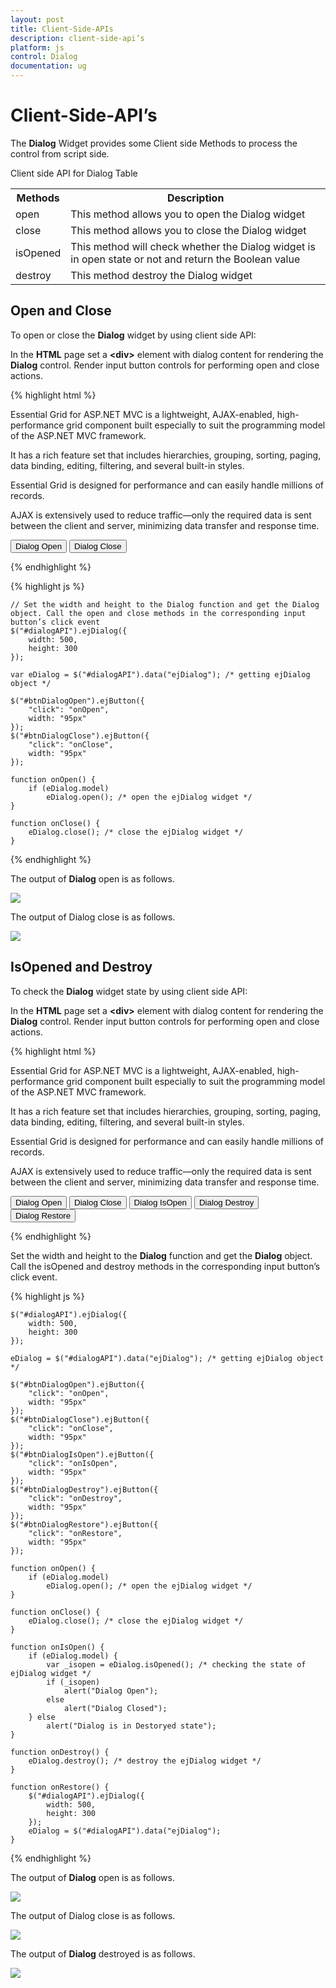 ```yaml
---
layout: post
title: Client-Side-APIs
description: client-side-api’s
platform: js
control: Dialog
documentation: ug
---
```


# Client-Side-API’s

The **Dialog** Widget provides some Client side Methods to process the control from script side.

Client side API for Dialog Table

<table>
<tr>
<th>Methods</th><th>Description</th></tr>
<tr>
<td>
open</td><td>
This method allows you to open the Dialog widget</td></tr>
<tr>
<td>
close</td><td>
This method allows you to close the Dialog widget</td></tr>
<tr>
<td>
isOpened</td><td>
This method will check whether the Dialog widget is in open state or not and return the Boolean value</td></tr>
<tr>
<td>
destroy</td><td>
This method destroy the Dialog widget</td></tr>
</table>

## Open and Close

To open or close the **Dialog** widget by using client side API:

In the **HTML** page set a **&lt;div&gt;** element with dialog content for rendering the **Dialog** control. Render input button controls for performing open and close actions.

{% highlight html %}


<div id="dialogAPI" title="Essential Grid">
   <p>
      Essential Grid for ASP.NET MVC is a <span>lightweight, AJAX-enabled, high-performance grid component</span> built especially to suit the programming model of the ASP.NET MVC framework.
   </p>
   <p>It has a rich feature set that includes <span>hierarchies, grouping, sorting, paging, data binding, editing, filtering, and several built-in styles.</span> </p>
   <p>Essential Grid is designed for performance and can easily handle millions of records. </p>
   <p>AJAX is extensively used to reduce traffic—only the required data is sent between the client and server, minimizing data transfer and response time.</p>
</div>
<input type="button" id="btnDialogOpen" class="e-btn" value="Dialog Open" />
<input type="button" id="btnDialogClose" class="e-btn" value="Dialog Close" />


{% endhighlight %}

{% highlight js %}
   
    // Set the width and height to the Dialog function and get the Dialog object. Call the open and close methods in the corresponding input button’s click event
    $("#dialogAPI").ejDialog({
        width: 500,
        height: 300
    });
    
    var eDialog = $("#dialogAPI").data("ejDialog"); /* getting ejDialog object */
    
    $("#btnDialogOpen").ejButton({
        "click": "onOpen",
        width: "95px"
    });
    $("#btnDialogClose").ejButton({
        "click": "onClose",
        width: "95px"
    });
    
    function onOpen() {
        if (eDialog.model)
            eDialog.open(); /* open the ejDialog widget */
    }
    
    function onClose() {
        eDialog.close(); /* close the ejDialog widget */
    }

{% endhighlight %}

The output of **Dialog** open is as follows.

![](/js/Dialog/Client-Side-APIs_images/Client-Side-APIs_img1.png) 


The output of Dialog close is as follows.                                     

![](/js/Dialog/Client-Side-APIs_images/Client-Side-APIs_img2.png) 
                                                                    

## IsOpened and Destroy

To check the **Dialog** widget state by using client side API:

In the **HTML** page set a **&lt;div&gt;** element with dialog content for rendering the **Dialog** control. Render input button controls for performing open and close actions.



{% highlight html %}

<div id="dialogAPI" title="Essential Grid">
   <p>
      Essential Grid for ASP.NET MVC is a <span>lightweight, AJAX-enabled, high-performance grid component</span> built especially to suit the programming model of the ASP.NET MVC framework.
   </p>
   <p>It has a rich feature set that includes <span>hierarchies, grouping, sorting, paging, data binding, editing, filtering, and several built-in styles.</span> </p>
   <p>Essential Grid is designed for performance and can easily handle millions of records. </p>
   <p>AJAX is extensively used to reduce traffic—only the required data is sent between the client and server, minimizing data transfer and response time.</p>
</div>
<input type="button" id="btnDialogOpen" class="e-btn" value="Dialog Open" />
<input type="button" id="btnDialogClose" class="e-btn" value="Dialog Close" />
<input type="button" id="btnDialogIsOpen" class="e-btn" value="Dialog IsOpen" />
<input type="button" id="btnDialogDestroy" class="e-btn" value="Dialog Destroy" />
<input type="button" id="btnDialogRestore" class="e-btn" value="Dialog Restore" />


{% endhighlight %}



Set the width and height to the **Dialog** function and get the **Dialog** object. Call the isOpened and destroy methods in the corresponding input button’s click event. 



{% highlight js %}
   
    $("#dialogAPI").ejDialog({
        width: 500,
        height: 300
    });
    
    eDialog = $("#dialogAPI").data("ejDialog"); /* getting ejDialog object */
    
    $("#btnDialogOpen").ejButton({
        "click": "onOpen",
        width: "95px"
    });
    $("#btnDialogClose").ejButton({
        "click": "onClose",
        width: "95px"
    });
    $("#btnDialogIsOpen").ejButton({
        "click": "onIsOpen",
        width: "95px"
    });
    $("#btnDialogDestroy").ejButton({
        "click": "onDestroy",
        width: "95px"
    });
    $("#btnDialogRestore").ejButton({
        "click": "onRestore",
        width: "95px"
    });
    
    function onOpen() {
        if (eDialog.model)
            eDialog.open(); /* open the ejDialog widget */
    }
    
    function onClose() {
        eDialog.close(); /* close the ejDialog widget */
    }
    
    function onIsOpen() {
        if (eDialog.model) {
            var _isopen = eDialog.isOpened(); /* checking the state of ejDialog widget */
            if (_isopen)
                alert("Dialog Open");
            else
                alert("Dialog Closed");
        } else
            alert("Dialog is in Destoryed state");
    }
    
    function onDestroy() {
        eDialog.destroy(); /* destroy the ejDialog widget */
    }
    
    function onRestore() {
        $("#dialogAPI").ejDialog({
            width: 500,
            height: 300
        });
        eDialog = $("#dialogAPI").data("ejDialog");
    }

{% endhighlight %}



The output of **Dialog** open is as follows.    

![](/js/Dialog/Client-Side-APIs_images/Client-Side-APIs_img3.png) 

            


The output of Dialog close is as follows.



![](/js/Dialog/Client-Side-APIs_images/Client-Side-APIs_img4.png) 



The output of **Dialog** destroyed is as follows.


![](/js/Dialog/Client-Side-APIs_images/Client-Side-APIs_img5.png) 



